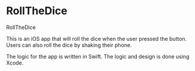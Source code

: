 # RollTheDice
RollTheDice

This is an iOS app that will roll the dice when the user pressed the button.
Users can also roll the dice by shaking their phone. 

The logic for the app is written in Swift. The logic and design is done using Xcode. 
